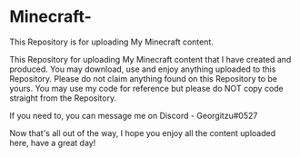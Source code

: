 # Minecraft-
This Repository is for uploading My Minecraft content.

This Repository for uploading My Minecraft content that I have created and produced. 
You may download, use and enjoy anything uploaded to this Repository.
Please do not claim anything found on this Repository to be yours.
You may use my code for reference but please do NOT copy code straight from the Repository.

If you need to, you can message me on Discord - Georgitzu#0527

Now that's all out of the way, I hope you enjoy all the content uploaded here, have a great day!
